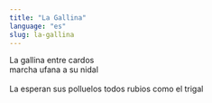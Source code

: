 ```yaml
---
title: "La Gallina"
language: "es"
slug: la-gallina
---
```

La gallina entre cardos   
marcha ufana a su nidal   
&nbsp;   
La esperan sus polluelos
todos rubios como el trigal